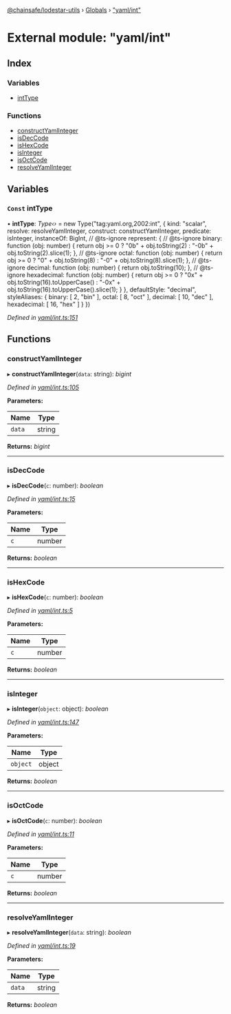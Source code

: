 [@chainsafe/lodestar-utils](../README.md) › [Globals](../globals.md) › ["yaml/int"](_yaml_int_.md)

# External module: "yaml/int"

## Index

### Variables

* [intType](_yaml_int_.md#const-inttype)

### Functions

* [constructYamlInteger](_yaml_int_.md#constructyamlinteger)
* [isDecCode](_yaml_int_.md#isdeccode)
* [isHexCode](_yaml_int_.md#ishexcode)
* [isInteger](_yaml_int_.md#isinteger)
* [isOctCode](_yaml_int_.md#isoctcode)
* [resolveYamlInteger](_yaml_int_.md#resolveyamlinteger)

## Variables

### `Const` intType

• **intType**: *Type‹›* = new Type("tag:yaml.org,2002:int", {
  kind: "scalar",
  resolve: resolveYamlInteger,
  construct: constructYamlInteger,
  predicate: isInteger,
  instanceOf: BigInt,
  // @ts-ignore
  represent: {
    // @ts-ignore
    binary:      function (obj: number) {
      return obj >= 0 ? "0b" + obj.toString(2) : "-0b" + obj.toString(2).slice(1);
    },
    // @ts-ignore
    octal:       function (obj: number) {
      return obj >= 0 ? "0"  + obj.toString(8) : "-0"  + obj.toString(8).slice(1);
    },
    // @ts-ignore
    decimal:     function (obj: number) { return obj.toString(10); },
    // @ts-ignore
    hexadecimal: function (obj: number) {
      return obj >= 0 ? "0x" + obj.toString(16).toUpperCase() :  "-0x" + obj.toString(16).toUpperCase().slice(1);
    }
  },
  defaultStyle: "decimal",
  styleAliases: {
    binary:      [ 2,  "bin" ],
    octal:       [ 8,  "oct" ],
    decimal:     [ 10, "dec" ],
    hexadecimal: [ 16, "hex" ]
  }
})

*Defined in [yaml/int.ts:151](https://github.com/ChainSafe/lodestar/blob/0cfbab631/packages/lodestar-utils/src/yaml/int.ts#L151)*

## Functions

###  constructYamlInteger

▸ **constructYamlInteger**(`data`: string): *bigint*

*Defined in [yaml/int.ts:105](https://github.com/ChainSafe/lodestar/blob/0cfbab631/packages/lodestar-utils/src/yaml/int.ts#L105)*

**Parameters:**

Name | Type |
------ | ------ |
`data` | string |

**Returns:** *bigint*

___

###  isDecCode

▸ **isDecCode**(`c`: number): *boolean*

*Defined in [yaml/int.ts:15](https://github.com/ChainSafe/lodestar/blob/0cfbab631/packages/lodestar-utils/src/yaml/int.ts#L15)*

**Parameters:**

Name | Type |
------ | ------ |
`c` | number |

**Returns:** *boolean*

___

###  isHexCode

▸ **isHexCode**(`c`: number): *boolean*

*Defined in [yaml/int.ts:5](https://github.com/ChainSafe/lodestar/blob/0cfbab631/packages/lodestar-utils/src/yaml/int.ts#L5)*

**Parameters:**

Name | Type |
------ | ------ |
`c` | number |

**Returns:** *boolean*

___

###  isInteger

▸ **isInteger**(`object`: object): *boolean*

*Defined in [yaml/int.ts:147](https://github.com/ChainSafe/lodestar/blob/0cfbab631/packages/lodestar-utils/src/yaml/int.ts#L147)*

**Parameters:**

Name | Type |
------ | ------ |
`object` | object |

**Returns:** *boolean*

___

###  isOctCode

▸ **isOctCode**(`c`: number): *boolean*

*Defined in [yaml/int.ts:11](https://github.com/ChainSafe/lodestar/blob/0cfbab631/packages/lodestar-utils/src/yaml/int.ts#L11)*

**Parameters:**

Name | Type |
------ | ------ |
`c` | number |

**Returns:** *boolean*

___

###  resolveYamlInteger

▸ **resolveYamlInteger**(`data`: string): *boolean*

*Defined in [yaml/int.ts:19](https://github.com/ChainSafe/lodestar/blob/0cfbab631/packages/lodestar-utils/src/yaml/int.ts#L19)*

**Parameters:**

Name | Type |
------ | ------ |
`data` | string |

**Returns:** *boolean*
